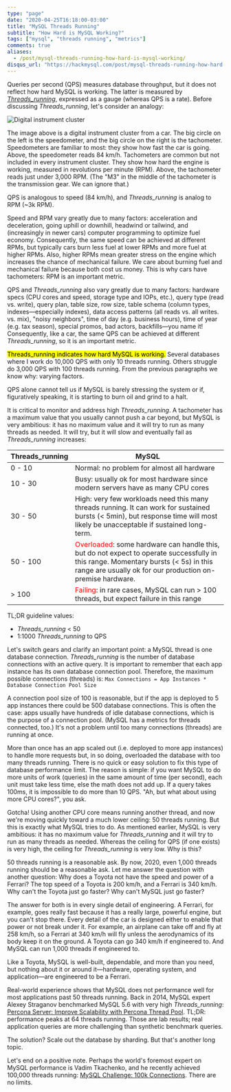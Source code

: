```yaml
---
type: "page"
date: "2020-04-25T16:18:00-03:00"
title: "MySQL Threads Running"
subtitle: "How Hard is MySQL Working?"
tags: ["mysql", "threads running", "metrics"]
comments: true
aliases:
  - /post/mysql-threads-running-how-hard-is-mysql-working/
disqus_url: "https://hackmysql.com/post/mysql-threads-running-how-hard-is-mysql-working/"
---
```


Queries per second (QPS) measures database throughput, but it does not reflect how hard MySQL is working. The latter is measured by _[Threads_running](https://dev.mysql.com/doc/refman/8.0/en/server-status-variables.html#statvar_Threads_running)_, expressed as a gauge (whereas QPS is a rate). Before discussing _Threads_running_, let's consider an analogy:

<!--more-->

![Digital instrument cluster](/img/digital-instrument-cluster.jpg)

The image above is a digital instrument cluster from a car. The big circle on the left is the speedometer, and the big circle on the right is the tachometer. Speedometers are familiar to most: they show how fast the car is going. Above, the speedometer reads 84 km/h. Tachometers are common but not included in every instrument cluster. They show how hard the engine is working, measured in revolutions per minute (RPM). Above, the tachometer reads just under 3,000 RPM. (The "M3" in the middle of the tachometer is the transmission gear. We can ignore that.)

QPS is analogous to speed (84 km/h), and _Threads_running_ is analog to RPM (~3k RPM).

Speed and RPM vary greatly due to many factors: acceleration and deceleration, going uphill or downhill, headwind or tailwind, and (increasingly in newer cars) computer programming to optimize fuel economy. Consequently, the same speed can be achieved at different RPMs, but typically cars burn less fuel at lower RPMs and more fuel at higher RPMs. Also, higher RPMs mean greater stress on the engine which increases the chance of mechanical failure. We care about burning fuel and mechanical failure because both cost us money. This is why cars have tachometers: RPM is an important metric.

QPS and _Threads_running_ also vary greatly due to many factors: hardware specs (CPU cores and speed, storage type and IOPs, etc.), query type (read vs. write), query plan, table size, row size, table schema (column types, indexes—especially indexes), data access patterns (all reads vs. all writes. vs. mix), "noisy neighbors", time of day (e.g. business hours), time of year (e.g. tax season), special promos, bad actors, backfills&mdash;you name it! Consequently, like a car, the same QPS can be achieved at different _Threads_running_, so it is an important metric.

<mark>Threads_running indicates how hard MySQL is working.</mark> Several databases where I work do 10,000 QPS with only 10 threads running. Others struggle do 3,000 QPS with 100 threads running. From the previous paragraphs we know why: varying factors.

QPS alone cannot tell us if MySQL is barely stressing the system or if, figuratively speaking, it is starting to burn oil and grind to a halt.

It is critical to monitor and address high _Threads_running_. A tachometer has a maximum value that you usually cannot push a car beyond, but MySQL is very ambitious: it has no maximum value and it will try to run as many threads as needed. It will try, but it will slow and eventually fail as _Threads_running_ increases:

| Threads_running | MySQL |
| --------------- | ----- |
| 0 - 10          | Normal: no problem for almost all hardware |
| 10 - 30         | Busy: usually ok for most hardware since modern servers have as many CPU cores |
| 30 - 50         | High: very few workloads need this many threads running. It can work for sustained bursts (< 5min), but response time will most likely be unacceptable if sustained long-term. |
| 50 - 100        | <span style="color:red">Overloaded</span>: some hardware can handle this, but do not expect to operate successfully in this range. Momentary bursts (< 5s) in this range are usually ok for our production on-premise hardware.
| > 100           | <span style="color:red">Failing</span>: in rare cases, MySQL can run > 100 threads, but expect failure in this range|

TL;DR guideline values:

* _Threads_running_ < 50
* 1:1000 _Threads_running_ to QPS

Let's switch gears and clarify an important point: a MySQL thread is one database connection. _Threads_running_ is the number of database connections with an active query. It is important to remember that each app instance has its own database connection pool. Therefore, the maximum possible connections (threads) is: `Max Connections = App Instances * Database Connection Pool Size`

A connection pool size of 100 is reasonable, but if the app is deployed to 5 app instances there could be 500 database connections. This is often the case: apps usually have hundreds of idle database connections, which is the purpose of a connection pool. (MySQL has a metrics for threads connected, too.) It's not a problem until too many connections (threads) are running at once.

More than once has an app scaled out (i.e. deployed to more app instances) to handle more requests but, in so doing, overloaded the database with too many threads running. There is no quick or easy solution to fix this type of database performance limit. The reason is simple: if you want MySQL to do more units of work (queries) in the same amount of time (per second), each unit must take less time, else the math does not add up. If a query takes 100ms, it is impossible to do more than 10 QPS. "Ah, but what about using more CPU cores?", you ask. 

Gotcha! Using another CPU core means running another thread, and now we're moving quickly toward a much lower ceiling: 50 threads running. But this is exactly what MySQL tries to do. As mentioned earlier, MySQL is very ambitious: it has no maximum value for _Threads_running_ and it will try to run as many threads as needed. Whereas the ceiling for QPS (if one exists) is very high, the ceiling for _Threads_running_ is very low. Why is this?

50 threads running is a reasonable ask. By now, 2020, even 1,000 threads running should be a reasonable ask. Let me answer the question with another question: Why does a Toyota not have the speed and power of a Ferrari? The top speed of a Toyota is 200 km/h, and a Ferrari is 340 km/h. Why can't the Toyota just go faster? Why can't MySQL just go faster?

The answer for both is in every single detail of engineering. A Ferrari, for example, goes really fast because it has a really large, powerful engine, but you can't stop there. Every detail of the car is designed either to enable that power or not break under it. For example, an airplane can take off and fly at 258 km/h, so a Ferrari at 340 km/h will fly unless the aerodynamics of its body keep it on the ground. A Toyota can go 340 km/h if engineered to. And MySQL can run 1,000 threads if engineered to.

Like a Toyota, MySQL is well-built, dependable, and more than you need, but nothing about it or around it&mdash;hardware, operating system, and application&mdash;are engineered to be a Ferrari.

Real-world experience shows that MySQL does not performance well for most applications past 50 threads running. Back in 2014, MySQL expert Alexey Straganov benchmarked MySQL 5.6 with very high _Threads_running_: [Percona Server: Improve Scalability with Percona Thread Pool](https://www.percona.com/blog/2014/01/23/percona-server-improve-scalability-percona-thread-pool/). TL;DR: performance peaks at 64 threads running. Those are lab results; real application queries are more challenging than synthetic benchmark queries.

The solution? Scale out the database by sharding. But that's another long topic.

Let's end on a positive note. Perhaps the world's foremost expert on MySQL performance is Vadim Tkachenko, and he recently achieved 100,000 threads running: [MySQL Challenge: 100k Connections](https://www.percona.com/blog/2019/02/25/mysql-challenge-100k-connections/). There are no limits.
